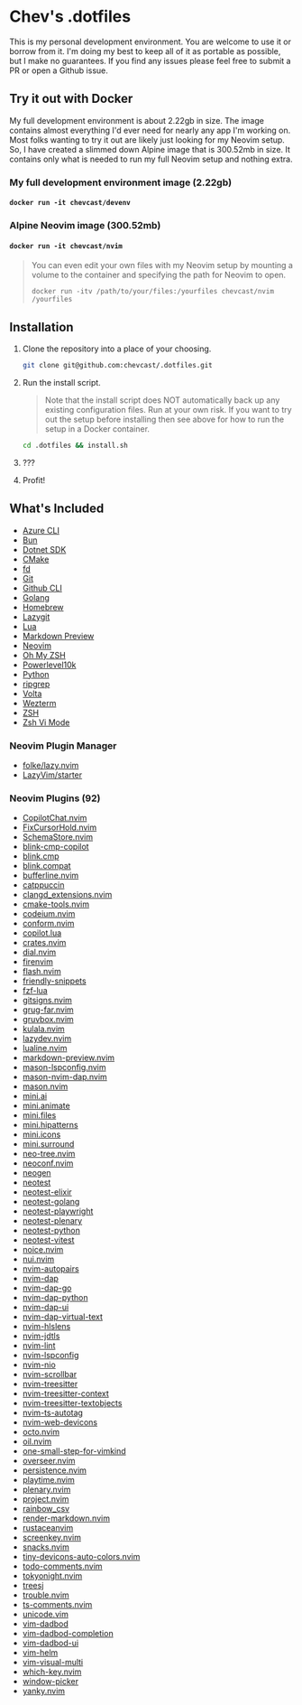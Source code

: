 # Chev's .dotfiles

This is my personal development environment. You are welcome to use it or borrow
from it. I'm doing my best to keep all of it as portable as possible, but I make
no guarantees. If you find any issues please feel free to submit a PR or open a
Github issue.

## Try it out with Docker

My full development environment is about 2.22gb in size. The image contains almost
everything I'd ever need for nearly any app I'm working on. Most folks wanting to
try it out are likely just looking for my Neovim setup. So, I have created a
slimmed down Alpine image that is 300.52mb in size. It contains only what is needed
to run my full Neovim setup and nothing extra.

### My full development environment image (2.22gb)

#### `docker run -it chevcast/devenv`

### Alpine Neovim image (300.52mb)

#### `docker run -it chevcast/nvim`

> You can even edit your own files with my Neovim setup by mounting a volume to the
> container and specifying the path for Neovim to open.
>
> `docker run -itv /path/to/your/files:/yourfiles chevcast/nvim /yourfiles`

## Installation

1. Clone the repository into a place of your choosing.

   ```sh
   git clone git@github.com:chevcast/.dotfiles.git
   ```

2. Run the install script.

   > Note that the install script does NOT automatically back up any existing
   > configuration files. Run at your own risk. If you want to try out the setup
   > before installing then see above for how to run the setup in a Docker container.

   ```sh
   cd .dotfiles && install.sh
   ```

3. ???

4. Profit!

## What's Included

- [Azure CLI](https://learn.microsoft.com/en-us/cli/azure/)
- [Bun](https://bun.sh)
- [Dotnet SDK](https://dotnet.microsoft.com/en-us/download)
- [CMake](https://cmake.org/)
- [fd](https://github.com/sharkdp/fd)
- [Git](https://git-scm.com/)
- [Github CLI](https://cli.github.com/)
- [Golang](https://go.dev/doc/install)
- [Homebrew](https://docs.brew.sh/Homebrew-on-Linux)
- [Lazygit](https://github.com/jesseduffield/lazygit#readme)
- [Lua](https://www.lua.org/download.html)
- [Markdown Preview](https://github.com/iamcco/markdown-preview.nvim#readme)
- [Neovim](https://neovim.io/)
- [Oh My ZSH](https://ohmyz.sh/)
- [Powerlevel10k](https://github.com/romkatv/powerlevel10k#readme)
- [Python](https://www.python.org/downloads/)
- [ripgrep](https://github.com/BurntSushi/ripgrep)
- [Volta](https://volta.sh/)
- [Wezterm](https://wezfurlong.org/wezterm/)
- [ZSH](https://www.zsh.org/)
- [Zsh Vi Mode](https://github.com/jeffreytse/zsh-vi-mode#readme)

### Neovim Plugin Manager

- [folke/lazy.nvim](https://github.com/folke/lazy.nvim)
- [LazyVim/starter](https://github.com/LazyVim/starter)

### Neovim Plugins (92)

- [CopilotChat.nvim](https://github.com/CopilotC-Nvim/CopilotChat.nvim.git)
- [FixCursorHold.nvim](https://github.com/antoinemadec/FixCursorHold.nvim.git)
- [SchemaStore.nvim](https://github.com/b0o/SchemaStore.nvim.git)
- [blink-cmp-copilot](https://github.com/giuxtaposition/blink-cmp-copilot.git)
- [blink.cmp](https://github.com/saghen/blink.cmp.git)
- [blink.compat](https://github.com/saghen/blink.compat.git)
- [bufferline.nvim](https://github.com/akinsho/bufferline.nvim.git)
- [catppuccin](https://github.com/catppuccin/nvim.git)
- [clangd_extensions.nvim](https://github.com/p00f/clangd_extensions.nvim.git)
- [cmake-tools.nvim](https://github.com/Civitasv/cmake-tools.nvim.git)
- [codeium.nvim](https://github.com/Exafunction/codeium.nvim.git)
- [conform.nvim](https://github.com/stevearc/conform.nvim.git)
- [copilot.lua](https://github.com/zbirenbaum/copilot.lua.git)
- [crates.nvim](https://github.com/Saecki/crates.nvim.git)
- [dial.nvim](https://github.com/monaqa/dial.nvim.git)
- [firenvim](https://github.com/glacambre/firenvim.git)
- [flash.nvim](https://github.com/folke/flash.nvim.git)
- [friendly-snippets](https://github.com/rafamadriz/friendly-snippets.git)
- [fzf-lua](https://github.com/ibhagwan/fzf-lua.git)
- [gitsigns.nvim](https://github.com/lewis6991/gitsigns.nvim.git)
- [grug-far.nvim](https://github.com/MagicDuck/grug-far.nvim.git)
- [gruvbox.nvim](https://github.com/ellisonleao/gruvbox.nvim.git)
- [kulala.nvim](https://github.com/mistweaverco/kulala.nvim.git)
- [lazydev.nvim](https://github.com/folke/lazydev.nvim.git)
- [lualine.nvim](https://github.com/nvim-lualine/lualine.nvim.git)
- [markdown-preview.nvim](https://github.com/iamcco/markdown-preview.nvim.git)
- [mason-lspconfig.nvim](https://github.com/williamboman/mason-lspconfig.nvim.git)
- [mason-nvim-dap.nvim](https://github.com/jay-babu/mason-nvim-dap.nvim.git)
- [mason.nvim](https://github.com/williamboman/mason.nvim.git)
- [mini.ai](https://github.com/echasnovski/mini.ai.git)
- [mini.animate](https://github.com/echasnovski/mini.animate.git)
- [mini.files](https://github.com/echasnovski/mini.files.git)
- [mini.hipatterns](https://github.com/echasnovski/mini.hipatterns.git)
- [mini.icons](https://github.com/echasnovski/mini.icons.git)
- [mini.surround](https://github.com/echasnovski/mini.surround.git)
- [neo-tree.nvim](https://github.com/nvim-neo-tree/neo-tree.nvim.git)
- [neoconf.nvim](https://github.com/folke/neoconf.nvim.git)
- [neogen](https://github.com/danymat/neogen.git)
- [neotest](https://github.com/nvim-neotest/neotest.git)
- [neotest-elixir](https://github.com/jfpedroza/neotest-elixir.git)
- [neotest-golang](https://github.com/fredrikaverpil/neotest-golang.git)
- [neotest-playwright](https://github.com/thenbe/neotest-playwright.git)
- [neotest-plenary](https://github.com/nvim-neotest/neotest-plenary.git)
- [neotest-python](https://github.com/nvim-neotest/neotest-python.git)
- [neotest-vitest](https://github.com/marilari88/neotest-vitest.git)
- [noice.nvim](https://github.com/folke/noice.nvim.git)
- [nui.nvim](https://github.com/MunifTanjim/nui.nvim.git)
- [nvim-autopairs](https://github.com/windwp/nvim-autopairs.git)
- [nvim-dap](https://github.com/mfussenegger/nvim-dap.git)
- [nvim-dap-go](https://github.com/leoluz/nvim-dap-go.git)
- [nvim-dap-python](https://github.com/mfussenegger/nvim-dap-python.git)
- [nvim-dap-ui](https://github.com/rcarriga/nvim-dap-ui.git)
- [nvim-dap-virtual-text](https://github.com/theHamsta/nvim-dap-virtual-text.git)
- [nvim-hlslens](https://github.com/kevinhwang91/nvim-hlslens.git)
- [nvim-jdtls](https://github.com/mfussenegger/nvim-jdtls.git)
- [nvim-lint](https://github.com/mfussenegger/nvim-lint.git)
- [nvim-lspconfig](https://github.com/neovim/nvim-lspconfig.git)
- [nvim-nio](https://github.com/nvim-neotest/nvim-nio.git)
- [nvim-scrollbar](https://github.com/petertriho/nvim-scrollbar.git)
- [nvim-treesitter](https://github.com/nvim-treesitter/nvim-treesitter.git)
- [nvim-treesitter-context](https://github.com/nvim-treesitter/nvim-treesitter-context.git)
- [nvim-treesitter-textobjects](https://github.com/nvim-treesitter/nvim-treesitter-textobjects.git)
- [nvim-ts-autotag](https://github.com/windwp/nvim-ts-autotag.git)
- [nvim-web-devicons](https://github.com/nvim-tree/nvim-web-devicons.git)
- [octo.nvim](https://github.com/pwntester/octo.nvim.git)
- [oil.nvim](https://github.com/stevearc/oil.nvim.git)
- [one-small-step-for-vimkind](https://github.com/jbyuki/one-small-step-for-vimkind.git)
- [overseer.nvim](https://github.com/stevearc/overseer.nvim.git)
- [persistence.nvim](https://github.com/folke/persistence.nvim.git)
- [playtime.nvim](https://github.com/rktjmp/playtime.nvim.git)
- [plenary.nvim](https://github.com/nvim-lua/plenary.nvim.git)
- [project.nvim](https://github.com/ahmedkhalf/project.nvim.git)
- [rainbow_csv](https://github.com/mechatroner/rainbow_csv.git)
- [render-markdown.nvim](https://github.com/MeanderingProgrammer/render-markdown.nvim.git)
- [rustaceanvim](https://github.com/mrcjkb/rustaceanvim.git)
- [screenkey.nvim](https://github.com/NStefan002/screenkey.nvim.git)
- [snacks.nvim](https://github.com/folke/snacks.nvim.git)
- [tiny-devicons-auto-colors.nvim](https://github.com/rachartier/tiny-devicons-auto-colors.nvim.git)
- [todo-comments.nvim](https://github.com/folke/todo-comments.nvim.git)
- [tokyonight.nvim](https://github.com/folke/tokyonight.nvim.git)
- [treesj](https://github.com/Wansmer/treesj.git)
- [trouble.nvim](https://github.com/folke/trouble.nvim.git)
- [ts-comments.nvim](https://github.com/folke/ts-comments.nvim.git)
- [unicode.vim](https://github.com/chrisbra/unicode.vim.git)
- [vim-dadbod](https://github.com/tpope/vim-dadbod.git)
- [vim-dadbod-completion](https://github.com/kristijanhusak/vim-dadbod-completion.git)
- [vim-dadbod-ui](https://github.com/kristijanhusak/vim-dadbod-ui.git)
- [vim-helm](https://github.com/towolf/vim-helm.git)
- [vim-visual-multi](https://github.com/mg979/vim-visual-multi.git)
- [which-key.nvim](https://github.com/folke/which-key.nvim.git)
- [window-picker](https://github.com/s1n7ax/nvim-window-picker.git)
- [yanky.nvim](https://github.com/gbprod/yanky.nvim.git)
